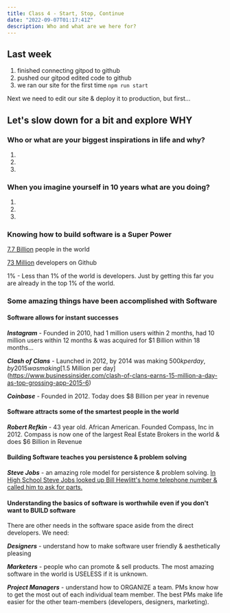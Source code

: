 ```yaml
---
title: Class 4 - Start, Stop, Continue
date: "2022-09-07T01:17:41Z"
description: Who and what are we here for?
---
```


## Last week

1. finished connecting gitpod to github
2. pushed our gitpod edited code to github
3. we ran our site for the first time `npm run start`

Next we need to edit our site & deploy it to production, but first...

## Let's slow down for a bit and explore WHY

### Who or what are your biggest inspirations in life and why?

1.
2.
3.

### When you imagine yourself in 10 years what are you doing?

1.
2.
3.

### Knowing how to build software is a Super Power

[7.7 Billion](https://www.google.com/search?q=how+many+people+in+the+world&oq=how+many+people+in+the+world&aqs=chrome..69i57.3643j0j1&sourceid=chrome&ie=UTF-8) people in the world

[73 Million](https://octoverse.github.com/#lets-look-back-at-the-code-and-communities-built-on-git-hub-this-year) developers on Github

1% - Less than 1% of the world is developers.
Just by getting this far you are already in the top 1% of the world.

### Some amazing things have been accomplished with Software

#### Software allows for instant successes

***Instagram*** - Founded in 2010, had 1 million users within 2 months, had 10 million users within 12 months & was acquired for $1 Billion within 18 months...

***Clash of Clans*** - Launched in 2012, by 2014 was making $500k per day, by 2015 was making [$1.5 Million per day](https://www.businessinsider.com/clash-of-clans-earns-15-million-a-day-as-top-grossing-app-2015-6)

***Coinbase*** - Founded in 2012. Today does $8 Billion per year in revenue

#### Software attracts some of the smartest people in the world

***Robert Refkin*** - 43 year old. African American. Founded Compass, Inc in 2012. Compass is now one of the largest Real Estate Brokers in the world & does $6 Billion in Revenue

#### Building Software teaches you persistence & problem solving

***Steve Jobs*** - an amazing role model for persistence & problem solving. [In High School Steve Jobs looked up Bill Hewlitt's home telephone number & called him to ask for parts.](https://www.sciencefocus.com/future-technology/steve-jobs-the-childhood-of-a-great-inventor/)

#### Understanding the basics of software is worthwhile even if you don't want to BUILD software

There are other needs in the software space aside from the direct developers. We need:

***Designers*** - understand how to make software user friendly & aesthetically pleasing

***Marketers*** - people who can promote & sell products. The most amazing software in the world is USELESS if it is unknown.

***Project Managers*** - understand how to ORGANIZE a team. PMs know how to get the most out of each individual team member. The best PMs make life easier for the other team-members (developers, designers, marketing).
